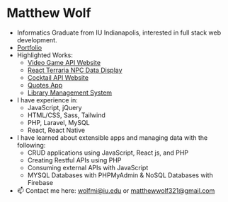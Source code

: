# Matthew Wolf 
- Informatics Graduate from IU Indianapolis, interested in full stack web development.
- [Portfolio](https://wolfmatt233.github.io/Portfolio/)
- Highlighted Works:
  - [Video Game API Website](https://github.com/wolfmatt233/GameAPI)
  - [React Terraria NPC Data Display](https://github.com/n320-wolfmi/Project2)
  - [Cocktail API Website](https://github.com/n423-wolfmi/CocktailProject)
  - [Quotes App](https://github.com/wolfmatt233/QuoteApp)
  - [Library Management System](https://github.com/wolfmatt233/LibraryManagement)
- I have experience in: 
  - JavaScript, jQuery
  - HTML/CSS, Sass, Tailwind
  - PHP, Laravel, MySQL
  - React, React Native
- I have learned about extensible apps and managing data with the following:
  - CRUD applications using JavaScript, React js, and PHP
  - Creating Restful APIs using PHP
  - Consuming external APIs with JavaScript
  - MYSQL Databases with PHPMyAdmin & NoSQL Databases with Firebase
- 📫 Contact me here: wolfmi@iu.edu or matthewwolf321@gmail.com

<!---
wolfmatt233/wolfmatt233 is a ✨ special ✨ repository because its `README.md` (this file) appears on your GitHub profile.
You can click the Preview link to take a look at your changes.
--->
